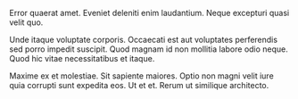 Error quaerat amet. Eveniet deleniti enim laudantium. Neque excepturi quasi velit quo.
 Unde itaque voluptate corporis. Occaecati est aut voluptates perferendis sed porro impedit suscipit. Quod magnam id non mollitia labore odio neque. Quod hic vitae necessitatibus et itaque.
 Maxime ex et molestiae. Sit sapiente maiores. Optio non magni velit iure quia corrupti sunt expedita eos. Ut et et. Rerum ut similique architecto.